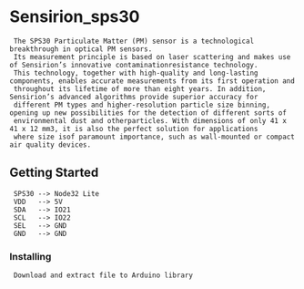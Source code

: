 # Sensirion_sps30
     The SPS30 Particulate Matter (PM) sensor is a technological breakthrough in optical PM sensors. 
     Its measurement principle is based on laser scattering and makes use of Sensirion’s innovative contaminationresistance technology. 
     This technology, together with high-quality and long-lasting components, enables accurate measurements from its first operation and 
     throughout its lifetime of more than eight years. In addition, Sensirion’s advanced algorithms provide superior accuracy for 
     different PM types and higher-resolution particle size binning, opening up new possibilities for the detection of different sorts of 
     environmental dust and otherparticles. With dimensions of only 41 x 41 x 12 mm3, it is also the perfect solution for applications 
     where size isof paramount importance, such as wall-mounted or compact air quality devices.

## Getting Started
     SPS30 --> Node32 Lite
     VDD   --> 5V
     SDA   --> IO21
     SCL   --> IO22
     SEL   --> GND
     GND   --> GND

### Installing
     Download and extract file to Arduino library
